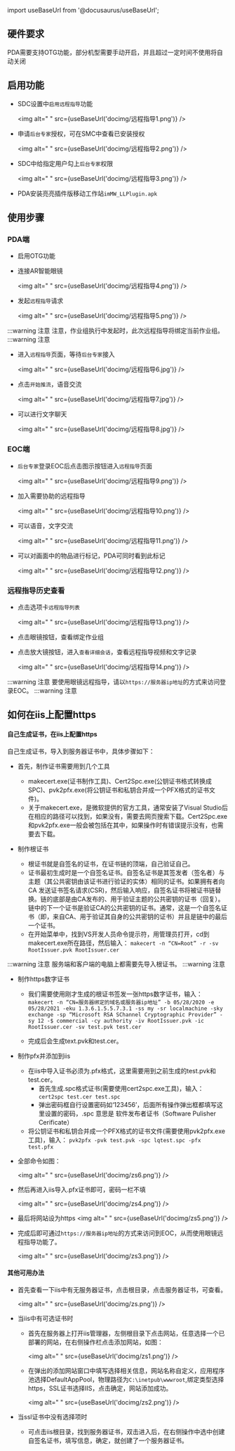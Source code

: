 
import useBaseUrl from '@docusaurus/useBaseUrl';

## 硬件要求
PDA需要支持OTG功能，部分机型需要手动开启，并且超过一定时间不使用将自动关闭
## 启用功能
* SDC设置中`启用远程指导`功能

   <img alt=" " src={useBaseUrl('docimg/远程指导1.png')} />
* 申请`后台专家`授权，可在SMC中查看已安装授权

    <img alt=" " src={useBaseUrl('docimg/远程指导2.png')} />
* SDC中给指定用户勾上`后台专家`权限

    <img alt=" " src={useBaseUrl('docimg/远程指导3.png')} />
* PDA安装亮亮插件版移动工作站`imMW_LLPlugin.apk`

## 使用步骤
### PDA端
* 启用OTG功能
* 连接AR智能眼镜

    <img alt=" " src={useBaseUrl('docimg/远程指导4.png')} />
* 发起`远程指导`请求

    <img alt=" " src={useBaseUrl('docimg/远程指导5.png')} />

:::warning 注意
注意，作业组执行中发起时，此次远程指导将绑定当前作业组。
:::warning 注意

* 进入`远程指导`页面，等待`后台专家`接入

    <img alt=" " src={useBaseUrl('docimg/远程指导6.jpg')} />
* 点击`开始推流`，语音交流

    <img alt=" " src={useBaseUrl('docimg/远程指导7.jpg')} />
* 可以进行文字聊天

    <img alt=" " src={useBaseUrl('docimg/远程指导8.jpg')} />

### EOC端
* `后台专家`登录EOC后点击图示按钮进入`远程指导`页面

    <img alt=" " src={useBaseUrl('docimg/远程指导9.png')} />
* 加入需要协助的远程指导

    <img alt=" " src={useBaseUrl('docimg/远程指导10.png')} />
* 可以语音，文字交流

    <img alt=" " src={useBaseUrl('docimg/远程指导11.png')} />
* 可以对画面中的物品进行标记，PDA可同时看到此标记

    <img alt=" " src={useBaseUrl('docimg/远程指导12.png')} />

### 远程指导历史查看
* 点击选项卡`远程指导列表`

    <img alt=" " src={useBaseUrl('docimg/远程指导13.png')} />
* 点击眼镜按钮，查看绑定作业组
* 点击放大镜按钮，进入`查看详细会话`，查看远程指导视频和文字记录

    <img alt=" " src={useBaseUrl('docimg/远程指导14.png')} />

:::warning 注意
要使用眼镜远程指导，请以`https://服务器ip地址`的方式来访问登录EOC。
:::warning 注意

## 如何在iis上配置https

#### 自己生成证书，在iis上配置https

自己生成证书，导入到服务器证书中，具体步骤如下：

* 首先，制作证书需要用到几个工具
  * makecert.exe(证书制作工具)、Cert2Spc.exe(公钥证书格式转换成SPC)、pvk2pfx.exe(将公钥证书和私钥合并成一个PFX格式的证书文件)。
  * 关于makecert.exe，是微软提供的官方工具，通常安装了Visual Studio后在相应的路径可以找到，如果没有，需要去网页搜索下载。Cert2Spc.exe和pvk2pfx.exe一般会被包括在其中，如果操作时有错误提示没有，也需要去下载。

* 制作根证书
  * 根证书就是自签名的证书，在证书链的顶端，自己验证自己。
  * 证书最初生成时是一个自签名证书。自签名证书是其签发者（签名者）与主题（其公共密钥由该证书进行验证的实体）相同的证书。如果拥有者向 CA 发送证书签名请求(CSR)，然后输入响应，自签名证书将被证书链替换。链的底部是由CA发布的、用于验证主题的公共密钥的证书（回复）。链中的下一个证书是验证CA的公共密钥的证书。通常，这是一个自签名证书（即，来自CA、用于验证其自身的公共密钥的证书）并且是链中的最后一个证书。
  * 在开始菜单中，找到VS开发人员命令提示符，用管理员打开，cd到makecert.exe所在路径，然后输入：
  `makecert -n “CN=Root” -r -sv RootIssuer.pvk RootIssuer.cer`

:::warning 注意
服务端和客户端的电脑上都需要先导入根证书。
:::warning 注意

* 制作https数字证书
  * 我们需要使用刚才生成的根证书签发一张https数字证书，输入：
  `makecert -n “CN=服务器绑定的域名或服务器ip地址” -b 05/28/2020 -e 05/28/2021 -eku 1.3.6.1.5.5.7.3.1 -ss my -sr localmachine -sky exchange -sp “Microsoft RSA SChannel Cryptographic Provider” -sy 12 -$ commercial -cy authority -iv RootIssuer.pvk -ic RootIssuer.cer -sv test.pvk test.cer`

  * 完成后会生成text.pvk和test.cer。

* 制作pfx并添加到iis
  * 在iis中导入证书必须为.pfx格式，这里需要用到之前生成的test.pvk和test.cer。
    * 首先生成.spc格式证书(需要使用cert2spc.exe工具)，输入：
    `cert2spc test.cer test.spc`
    * 弹出密码框自行设置密码如‘123456’，后面所有操作弹出框都填写这里设置的密码，.spc 意思是 软件发布者证书（Software Pulisher Cerificate）
  * 将公钥证书和私钥合并成一个PFX格式的证书文件(需要使用pvk2pfx.exe工具)，输入：
    `pvk2pfx -pvk test.pvk -spc lqtest.spc -pfx test.pfx`

* 全部命令如图：

  <img alt=" " src={useBaseUrl('docimg/zs6.png')} />

* 然后再进入iis导入.pfx证书即可，密码一栏不填

  <img alt=" " src={useBaseUrl('docimg/zs4.png')} />

* 最后将网站设为https
  <img alt=" " src={useBaseUrl('docimg/zs5.png')} />

* 完成后即可通过`https://服务器ip地址`的方式来访问到EOC，从而使用眼镜远程指导功能了。

  <img alt=" " src={useBaseUrl('docimg/zs3.png')} />

#### 其他可用办法

* 首先查看一下iis中有无服务器证书，点击根目录，点击服务器证书，可查看。

  <img alt=" " src={useBaseUrl('docimg/zs.png')} />

* 当iis中有可选证书时
  * 首先在服务器上打开iis管理器，左侧根目录下点击网站，任意选择一个已部署的网站，在右侧操作栏点击添加网站，如图：

    <img alt=" " src={useBaseUrl('docimg/zs1.png')} />

  * 在弹出的添加网站窗口中填写选择相关信息，网站名称自定义，应用程序池选择DefaultAppPool，物理路径为`C:\inetpub\wwwroot`,绑定类型选择https，SSL证书选择IIS，点击确定，网站添加成功。

    <img alt=" " src={useBaseUrl('docimg/zs2.png')} />

* 当ssl证书中没有选择项时
  * 可点击iis根目录，找到服务器证书，双击进入后，在右侧操作中选中创建自签名证书，填写信息，确定，就创建了一个服务器证书。
